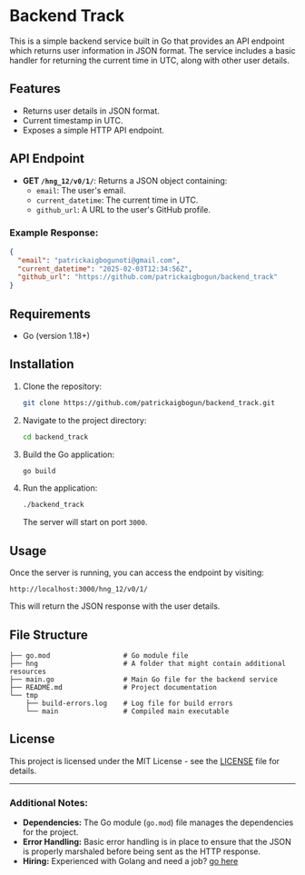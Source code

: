 # Backend Track

This is a simple backend service built in Go that provides an API endpoint which returns user information in JSON format. The service includes a basic handler for returning the current time in UTC, along with other user details.

## Features

- Returns user details in JSON format.
- Current timestamp in UTC.
- Exposes a simple HTTP API endpoint.

## API Endpoint

- **GET `/hng_12/v0/1/`**: Returns a JSON object containing:
  - `email`: The user's email.
  - `current_datetime`: The current time in UTC.
  - `github_url`: A URL to the user's GitHub profile.

### Example Response:

```json
{
  "email": "patrickaigbogunoti@gmail.com",
  "current_datetime": "2025-02-03T12:34:56Z",
  "github_url": "https://github.com/patrickaigbogun/backend_track"
}
```

## Requirements

- Go (version 1.18+)

## Installation

1. Clone the repository:

   ```bash
   git clone https://github.com/patrickaigbogun/backend_track.git
   ```

2. Navigate to the project directory:

   ```bash
   cd backend_track
   ```

3. Build the Go application:

   ```bash
   go build
   ```

4. Run the application:

   ```bash
   ./backend_track
   ```

   The server will start on port `3000`.

## Usage

Once the server is running, you can access the endpoint by visiting:

```
http://localhost:3000/hng_12/v0/1/
```

This will return the JSON response with the user details.

## File Structure

```
├── go.mod                  # Go module file
├── hng                     # A folder that might contain additional resources
├── main.go                 # Main Go file for the backend service
├── README.md               # Project documentation
└── tmp
    ├── build-errors.log    # Log file for build errors
    └── main                # Compiled main executable
```

## License

This project is licensed under the MIT License - see the [LICENSE](LICENSE) file for details.

---

### Additional Notes:
- **Dependencies:** The Go module (`go.mod`) file manages the dependencies for the project.
- **Error Handling:** Basic error handling is in place to ensure that the JSON is properly marshaled before being sent as the HTTP response.
- **Hiring:** Experienced with Golang and need a job? [go here](https://hng.tech/hire/golang-developers)